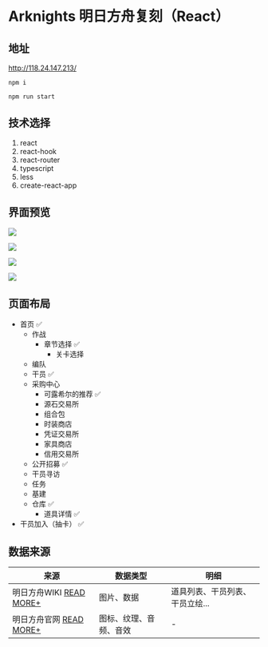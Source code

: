 # Arknights 明日方舟复刻（React）

## 地址
http://118.24.147.213/

```node
npm i
```

```node
npm run start
```

## 技术选择
  1. react
  2. react-hook
  3. react-router
  4. typescript
  5. less
  6. create-react-app


## 界面预览
![](https://imgkr.cn-bj.ufileos.com/61dc04ca-e41a-4634-b1a4-adf812b81ff7.png)

![](https://imgkr.cn-bj.ufileos.com/f3795716-22e5-4a66-8436-05a5f8ff6cd4.png)

![](https://imgkr.cn-bj.ufileos.com/9f721f39-e16c-4a35-92fe-a88009d7ce8f.png)

![](https://imgkr.cn-bj.ufileos.com/af0a1ee7-5a05-4127-951a-291b766240c0.png)


## 页面布局
- 首页 ✅
  - 作战
    - 章节选择 ✅
      - 关卡选择
  - 编队
  - 干员 ✅
  - 采购中心
    - 可露希尔的推荐 ✅
    - 源石交易所
    - 组合包
    - 时装商店
    - 凭证交易所
    - 家具商店
    - 信用交易所
  - 公开招募 ✅
  - 干员寻访
  - 任务
  - 基建
  - 仓库 ✅
    - 道具详情 ✅
- 干员加入（抽卡） ✅


## 数据来源
| 来源 | 数据类型 | 明细 |
| - | - | - |
| 明日方舟WIKI [READ MORE+](http://ak.mooncell.wiki/w/%E9%A6%96%E9%A1%B5) | 图片、数据 | 道具列表、干员列表、干员立绘... |
| 明日方舟官网 [READ MORE+](https://ak.hypergryph.com/) | 图标、纹理、音频、音效 | - |
